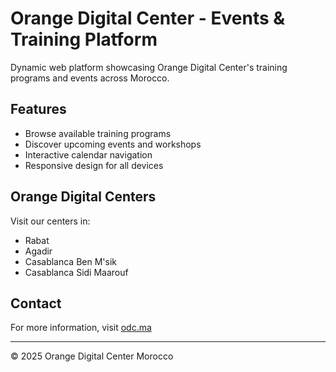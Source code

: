 # Orange Digital Center - Events & Training Platform

Dynamic web platform showcasing Orange Digital Center's training programs and events across Morocco.

## Features

- Browse available training programs
- Discover upcoming events and workshops
- Interactive calendar navigation
- Responsive design for all devices

## Orange Digital Centers

Visit our centers in:
- Rabat
- Agadir  
- Casablanca Ben M'sik
- Casablanca Sidi Maarouf

## Contact

For more information, visit [odc.ma](https://odc.ma)

---

© 2025 Orange Digital Center Morocco